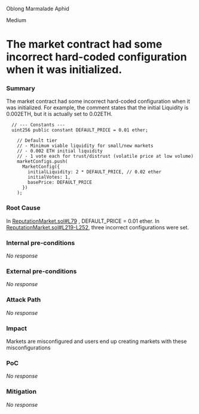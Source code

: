 Oblong Marmalade Aphid

Medium

# The market contract had some incorrect hard-coded configuration when it was initialized.

### Summary

The market contract had some incorrect hard-coded configuration when it was initialized.
For example, the comment states that the initial Liquidity is 0.002ETH, but it is actually set to 0.02ETH.
```solidity
  // --- Constants ---
  uint256 public constant DEFAULT_PRICE = 0.01 ether;

    // Default tier
    // - Minimum viable liquidity for small/new markets
    // - 0.002 ETH initial liquidity
    // - 1 vote each for trust/distrust (volatile price at low volume)
    marketConfigs.push(
      MarketConfig({
        initialLiquidity: 2 * DEFAULT_PRICE, // 0.02 ether
        initialVotes: 1,
        basePrice: DEFAULT_PRICE
      })
    );
```

### Root Cause

In [ReputationMarket.sol#L79](https://github.com/sherlock-audit/2024-11-ethos-network-ii/blob/57c02df7c56f0b18c681a89ebccc28c86c72d8d8/ethos/packages/contracts/contracts/ReputationMarket.sol#L79) , DEFAULT_PRICE = 0.01 ether.
In [ReputationMarket.sol#L219-L252](https://github.com/sherlock-audit/2024-11-ethos-network-ii/blob/57c02df7c56f0b18c681a89ebccc28c86c72d8d8/ethos/packages/contracts/contracts/ReputationMarket.sol#L219-L252), three incorrect configurations were set.

### Internal pre-conditions

_No response_

### External pre-conditions

_No response_

### Attack Path

_No response_

### Impact

Markets are misconfigured and users end up creating markets with these misconfigurations

### PoC

_No response_

### Mitigation

_No response_